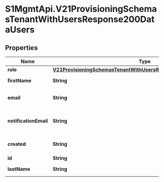 # S1MgmtApi.V21ProvisioningSchemasTenantWithUsersResponse200DataUsers

## Properties
Name | Type | Description | Notes
------------ | ------------- | ------------- | -------------
**role** | [**V21ProvisioningSchemasTenantWithUsersResponse200DataAdminUserRole**](V21ProvisioningSchemasTenantWithUsersResponse200DataAdminUserRole.md) |  | 
**firstName** | **String** | User's first name | 
**email** | **String** | User's email address | 
**notificationEmail** | **String** | Notification email for sending details | [optional] 
**created** | **String** | User's creation date | 
**id** | **String** | User ID | 
**lastName** | **String** | User's last name | 


